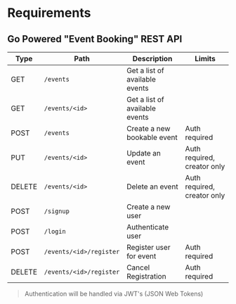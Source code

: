 # Requirements

## Go Powered "Event Booking" REST API

Type | Path | Description | Limits
--- | --- | --- | ---
GET | `/events` | Get a list of available events 
GET | `/events/<id>` | Get a list of available events
POST | `/events` | Create a new bookable event | Auth required
PUT | `/events/<id>` | Update an event | Auth required, creator only
DELETE | `/events/<id>` | Delete an event | Auth required, creator only
POST | `/signup` | Create a new user
POST | `/login` | Authenticate user
POST | `/events/<id>/register` | Register user for event | Auth required
DELETE | `/events/<id>/register` | Cancel Registration | Auth required


> Authentication will be handled via JWT's (JSON Web Tokens)

